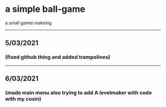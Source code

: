# a simple ball-game
 a small gamei makeing



___
## 5/03/2021
### (fixed github thing and added trampolines)









___
## 6/03/2021
### (made main menu also  trying to add A levelmaker with code with my cosin)